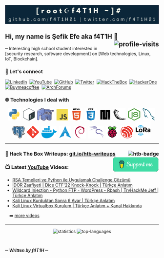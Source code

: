 <a href="https://git.io/fatih21">
  <img src="img/banner.png" align="center">
</a>

<h2>Hi, my name is Şefik Efe aka f4T1H 👋 
  <a href="#"><img src="https://visitor-badge.laobi.icu/badge?page_id=f4T1H21.f4T1H21&left_color=grey&right_color=red" alt="profile-visits" align="right"></a>
</h2>
<p>┉ Interesting high school student interested in [security research, software development] on [Web technologies, Linux, IoT, Blockchain].<br/></p>

<h3>🔗 Let's connect</h3>
<!-- got badge colors from simpleicons.org -->
<p align="left">
  <!-- LinkedIn -->
  <a href="https://www.linkedin.com/in/şefik-efe"><img src="https://img.shields.io/static/v1?style=flat-square&logoColor=ffffff&label=&message=%C5%9Eefik%20Efe&logo=linkedin&color=0A66C2" alt="LinkedIn"></a>&nbsp;
  <!-- YouTube -->
  <a href="https://www.youtube.com/SiberG%C3%BCvenlikT%C3%BCrk%C3%A7e"><img src="https://img.shields.io/static/v1?style=flat-square&logoColor=ffffff&label=&message=Siber%20G%C3%BCvenlik%20T%C3%BCrk%C3%A7e&logo=youtube&color=FF0000" alt="YouTube"></a>&nbsp;
  <!-- GitHub -->
  <a href="https://github.com/f4T1H21"><img src="https://img.shields.io/static/v1?style=flat-square&logoColor=ffffff&label=&message=f4T1H21&logo=github&color=181717" alt="GitHub"></a>&nbsp;
  <!-- Twitter -->
  <a href="https://twitter.com/f4T1H21"><img src="https://img.shields.io/static/v1?style=flat-square&logoColor=ffffff&label=&message=f4T1H21&logo=twitter&color=1DA1F2" alt="Twitter"></a>&nbsp;
  <!-- Hack The Box -->
  <a href="https://app.hackthebox.eu/profile/184235"><img src="https://img.shields.io/static/v1?style=flat-square&logoColor=ffffff&label=&message=f4T1H21&logo=hackthebox&color=9FEF00" alt="HackTheBox"></a>&nbsp;
  <!-- HackerOne -->
  <a href="https://hackerone.com/f4T1H21"><img src="https://img.shields.io/static/v1?style=flat-square&logoColor=ffffff&label=&message=f4T1H21&logo=hackerone&color=494649" alt="HackerOne"></a>&nbsp;
  <!-- Buy Me A Coffee -->
  <a href="https://www.buymeacoffee.com/f4T1H21"><img src="https://img.shields.io/static/v1?style=flat-square&logoColor=ffffff&label=&message=f4T1H21&logo=buymeacoffee&color=FFDD00" alt="Buymeacoffee"></a>&nbsp;
  <!-- Arch Linux Forums -->
  <a href="https://bbs.archlinux.org/profile.php?id=144010"><img src="https://img.shields.io/static/v1?style=flat-square&logoColor=ffffff&label=&message=f4T1H21&logo=archlinux&color=1793D1" alt="ArchForums"></a>
</p>

<h3>🌐 Technologies I deal with</h3>
<p align="center">
  <!-- Python -->
  <a href="https://www.python.org" target="_blank" rel="noreferrer"><img src="img/icons/python.svg" alt="python" width="42" height="42"/></a>&nbsp;
  <!-- Bash -->
  <a href="https://www.gnu.org/software/bash" target="_blank" rel="noreferrer"><img src="img/icons/bash.png" alt="bash" width="38" height="40"/></a>&nbsp;
  <!-- PHP -->
  <a href="https://www.php.net/" target="_blank" rel="noreferrer"><img src="img/icons/php.png" alt="php" width="55" height="40"/></a>&nbsp;
  <!-- JavaScript -->
  <a href="https://developer.mozilla.org/en-US/docs/Web/JavaScript" target="_blank" rel="noreferrer"><img src="img/icons/javascript.svg" alt="javascript" width="38" height="38"/></a>&nbsp;
  <!-- HTML -->
  <a href="https://www.w3.org/html" target="_blank" rel="noreferrer"><img src="img/icons/html5.svg" alt="html5" width="40" height="40"/></a>&nbsp;
  <!-- CSS -->
  <a href="https://www.w3.org/css" target="_blank" rel="noreferrer"><img src="img/icons/css3.svg" alt="css3" width="40" height="40"/></a>&nbsp;
  <!-- MicroPython -->
  <a href="https://micropython.org/" target="_blank" rel="noreferrer"><img src="img/icons/micropython.png" alt="micropython" width="38" height="38"/></a>&nbsp;
  <!-- Flask -->
  <a href="https://flask.palletsprojects.com" target="_blank" rel="noreferrer"><img src="img/icons/flask.svg" alt="flask" width="40" height="40"/></a>&nbsp;
  <!-- NodeJS -->
  <a href="https://nodejs.org" target="_blank" rel="noreferrer"><img src="img/icons/nodejs.png" alt="nodejs" width="40" height="40"/></a>&nbsp;
  <!-- MySQL -->
  <a href="https://www.mysql.com" target="_blank" rel="noreferrer"><img src="img/icons/mysql.png" alt="mysql" width="40" height="40"/></a>&nbsp;
  <!-- PostgreSQL -->
  <a href="https://www.postgresql.org" target="_blank" rel="noreferrer"><img src="img/icons/postgresql.png" alt="postgresql" width="40" height="40"/></a>&nbsp;
  <!-- Git -->
  <a href="https://git-scm.com" target="_blank" rel="noreferrer"><img src="img/icons/git.svg" alt="git" width="40" height="40"/></a>&nbsp;
  <!-- Docker -->
  <a href="https://www.docker.com" target="_blank" rel="noreferrer"><img src="img/icons/docker.png" alt="docker" width="50" height="40"/></a>&nbsp;
  <!-- Arch -->
  <a href="https://archlinux.org" target="_blank" rel="noreferrer"><img src="img/icons/arch.png" alt="arch" width="40" height="40"/></a>&nbsp;
  <!-- Debian -->
  <a href="https://www.debian.org" target="_blank" rel="noreferrer"><img src="img/icons/debian.svg" alt="debian" width="40" height="40"/></a>&nbsp;
  <!-- Kali -->
  <a href="https://www.kali.org" target="_blank" rel="noreferrer"><img src="img/icons/kali.png" alt="kali" width="50" height="40"/></a>&nbsp;
  <!-- Raspberry Pi -->
  <a href="https://www.raspberrypi.org" target="_blank" rel="noreferrer"><img src="img/icons/raspberrypi.svg" alt="raspberrypi" width="40" height="40"/></a>&nbsp;
  <!-- ESP32 -->
  <a href="https://www.espressif.com/en/products/socs/esp32" target="_blank" rel="noreferrer"><img src="img/icons/espressif.png" alt="esp32" width="40" height="40"/></a>&nbsp;
  <!-- LoRa -->
  <a href="https://lora-alliance.org" target="_blank" rel="noreferrer"><img src="img/icons/lora.png" alt="lora" width="50" height="55"/></a>&nbsp;  
</p>

<hr/>

<h3>📝 Hack The Box Writeups: <a href="https://git.io/htb-writeups">
  git.io/htb-writeups
  </a>
  <a href="https://app.hackthebox.com/profile/184235">
    <img src=https://www.hackthebox.com/badge/image/184235 align="right" alt="htb-badge">
  </a>
  <a href="https://www.buymeacoffee.com/f4T1H21">
    <img src="support.png" align="right" height="50" alt="support">
  </a>
</h3>

<h3>📺 Latest <a href="https://www.youtube.com/SiberG%C3%BCvenlikT%C3%BCrk%C3%A7e">YouTube</a> Videos:</h3>

<!-- YOUTUBE-VIDEOS-LIST:START -->
- [RSA Temelleri ve Python ile Uygulamalı Challenge Çözümü](https://www.youtube.com/watch?v=P7RpaRVAV6w)
- [IDOR Zaafiyeti | Dice CTF&#39;22 Knock-Knock | Türkçe Anlatım](https://www.youtube.com/watch?v=kW6I2NnZfoQ)
- [Wildcard Injection - Python FTP - WordPress - Rbash | TryHackMe Jeff | Türkçe Anlatım](https://www.youtube.com/watch?v=OJvOKAAd-p0)
- [Kali Linux Kurduktan Sonra 6 Ayar | Türkçe Anlatım](https://www.youtube.com/watch?v=rIb1A11TUVU)
- [Kali Linux Virtualbox Kurulum | Türkçe Anlatım + Kanal Hakkında](https://www.youtube.com/watch?v=w8JFnbOniwk)
<!-- YOUTUBE-VIDEOS-LIST:END -->
&emsp;➡️ [more videos](https://www.youtube.com/SiberG%C3%BCvenlikT%C3%BCrk%C3%A7e)
<hr/>

<p align="center">
  <img height="165em" src="https://github-readme-stats.vercel.app/api?username=f4T1H21&show_icons=true&theme=algolia&count_private=true" alt="statistics">
  <img src="https://github-readme-stats.vercel.app/api/top-langs/?username=f4T1H21&layout=compact&theme=algolia" alt="top-languages">
</p>
  
<br/>

<b><i>─ Written by f4T1H ─</i></b>

